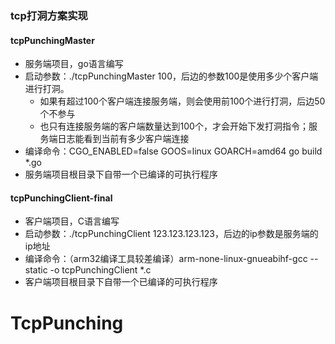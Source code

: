 ### tcp打洞方案实现

#### tcpPunchingMaster
+ 服务端项目，go语言编写
+ 启动参数：./tcpPunchingMaster 100，后边的参数100是使用多少个客户端进行打洞。
    + 如果有超过100个客户端连接服务端，则会使用前100个进行打洞，后边50个不参与
    + 也只有连接服务端的客户端数量达到100个，才会开始下发打洞指令；服务端日志能看到当前有多少客户端连接
+ 编译命令：CGO_ENABLED=false GOOS=linux GOARCH=amd64 go build *.go  
+ 服务端项目根目录下自带一个已编译的可执行程序

#### tcpPunchingClient-final
+ 客户端项目，C语言编写
+ 启动参数：./tcpPunchingClient 123.123.123.123，后边的ip参数是服务端的ip地址
+ 编译命令：（arm32编译工具较差编译）arm-none-linux-gnueabihf-gcc --static -o tcpPunchingClient *.c
+ 客户端项目根目录下自带一个已编译的可执行程序

# TcpPunching
